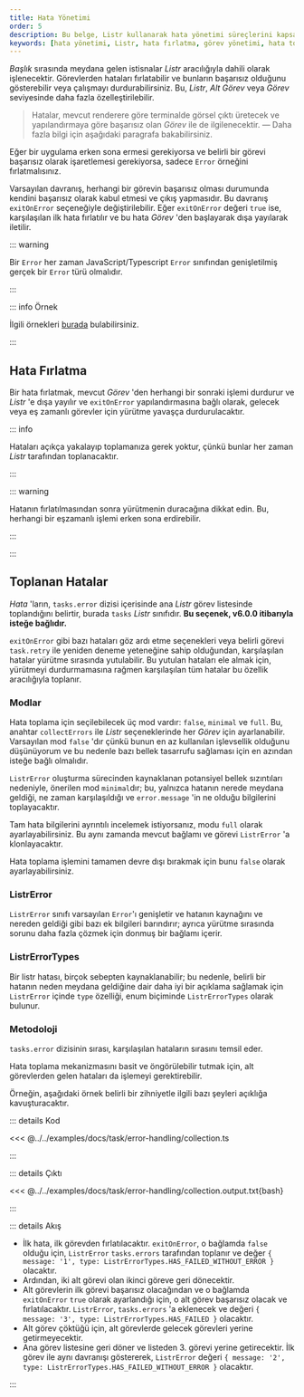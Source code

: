 ```yaml
---
title: Hata Yönetimi
order: 5
description: Bu belge, Listr kullanarak hata yönetimi süreçlerini kapsamaktadır. Hata fırlatma, davranış değiştirme ve hata toplama gibi önem arz eden konulara değinilmektedir. 
keywords: [hata yönetimi, Listr, hata fırlatma, görev yönetimi, hata toplama]
---
```




_Başlık_ sırasında meydana gelen istisnalar _Listr_ aracılığıyla dahili olarak işlenecektir. Görevlerden hataları fırlatabilir ve bunların başarısız olduğunu gösterebilir veya çalışmayı durdurabilirsiniz. Bu, _Listr_, _Alt Görev_ veya _Görev_ seviyesinde daha fazla özelleştirilebilir.

> Hatalar, mevcut renderere göre terminalde görsel çıktı üretecek ve yapılandırmaya göre başarısız olan _Görev_ ile de ilgilenecektir. 
> — Daha fazla bilgi için aşağıdaki paragrafa bakabilirsiniz.

Eğer bir uygulama erken sona ermesi gerekiyorsa ve belirli bir görevi başarısız olarak işaretlemesi gerekiyorsa, sadece `Error` örneğini fırlatmalısınız.

Varsayılan davranış, herhangi bir görevin başarısız olması durumunda kendini başarısız olarak kabul etmesi ve çıkış yapmasıdır. Bu davranış `exitOnError` seçeneğiyle değiştirilebilir. Eğer `exitOnError` değeri `true` ise, karşılaşılan ilk hata fırlatılır ve bu hata _Görev_ 'den başlayarak dışa yayılarak iletilir.



::: warning

Bir `Error` her zaman JavaScript/Typescript `Error` sınıfından genişletilmiş gerçek bir `Error` türü olmalıdır.

:::

::: info Örnek

İlgili örnekleri [burada](https://github.com/listr2/listr2/tree/master/examples/error-handling.example.ts) bulabilirsiniz.

:::

## Hata Fırlatma

Bir hata fırlatmak, mevcut _Görev_ 'den herhangi bir sonraki işlemi durdurur ve _Listr_ 'e dışa yayılır ve `exitOnError` yapılandırmasına bağlı olarak, gelecek veya eş zamanlı görevler için yürütme yavaşça durdurulacaktır.

::: info

Hataları açıkça yakalayıp toplamanıza gerek yoktur, çünkü bunlar her zaman _Listr_ tarafından toplanacaktır.

:::

::: warning

Hatanın fırlatılmasından sonra yürütmenin duracağına dikkat edin. Bu, herhangi bir eşzamanlı işlemi erken sona erdirebilir.

:::



:::

## Toplanan Hatalar

_Hata_ 'ların, `tasks.error` dizisi içerisinde ana _Listr_ görev listesinde toplandığını belirtir, burada `tasks` _Listr_ sınıfıdır. **Bu seçenek, v6.0.0 itibarıyla isteğe bağlıdır.**

`exitOnError` gibi bazı hataları göz ardı etme seçenekleri veya belirli görevi `task.retry` ile yeniden deneme yeteneğine sahip olduğundan, karşılaşılan hatalar yürütme sırasında yutulabilir. Bu yutulan hataları ele almak için, yürütmeyi durdurmamasına rağmen karşılaşılan tüm hatalar bu özellik aracılığıyla toplanır.

### Modlar



Hata toplama için seçilebilecek üç mod vardır: `false`, `minimal` ve `full`. Bu, anahtar `collectErrors` ile _Listr_ seçeneklerinde her _Görev_ için ayarlanabilir. Varsayılan mod `false` 'dır çünkü bunun en az kullanılan işlevsellik olduğunu düşünüyorum ve bu nedenle bazı bellek tasarrufu sağlaması için en azından isteğe bağlı olmalıdır.

`ListrError` oluşturma sürecinden kaynaklanan potansiyel bellek sızıntıları nedeniyle, önerilen mod `minimal`dır; bu, yalnızca hatanın nerede meydana geldiği, ne zaman karşılaşıldığı ve `error.message` 'in ne olduğu bilgilerini toplayacaktır.

Tam hata bilgilerini ayrıntılı incelemek istiyorsanız, modu `full` olarak ayarlayabilirsiniz. Bu aynı zamanda mevcut bağlamı ve görevi `ListrError` 'a klonlayacaktır.

Hata toplama işlemini tamamen devre dışı bırakmak için bunu `false` olarak ayarlayabilirsiniz.

### ListrError

`ListrError` sınıfı varsayılan `Error`'ı genişletir ve hatanın kaynağını ve nereden geldiği gibi bazı ek bilgileri barındırır; ayrıca yürütme sırasında sorunu daha fazla çözmek için donmuş bir bağlamı içerir.

### ListrErrorTypes

Bir listr hatası, birçok sebepten kaynaklanabilir; bu nedenle, belirli bir hatanın neden meydana geldiğine dair daha iyi bir açıklama sağlamak için `ListrError` içinde `type` özelliği, enum biçiminde `ListrErrorTypes` olarak bulunur.

### Metodoloji

`tasks.error` dizisinin sırası, karşılaşılan hataların sırasını temsil eder.

Hata toplama mekanizmasını basit ve öngörülebilir tutmak için, alt görevlerden gelen hataları da işlemeyi gerektirebilir.

Örneğin, aşağıdaki örnek belirli bir zihniyetle ilgili bazı şeyleri açıklığa kavuşturacaktır.

::: details Kod

<<< @../../examples/docs/task/error-handling/collection.ts

:::

::: details Çıktı

<<< @../../examples/docs/task/error-handling/collection.output.txt{bash}

:::

::: details Akış

- İlk hata, ilk görevden fırlatılacaktır. `exitOnError`, o bağlamda `false` olduğu için, `ListrError` `tasks.errors` tarafından toplanır ve değer `{ message: '1', type: ListrErrorTypes.HAS_FAILED_WITHOUT_ERROR }` olacaktır.
- Ardından, iki alt görevi olan ikinci göreve geri dönecektir.
- Alt görevlerin ilk görevi başarısız olacağından ve o bağlamda `exitOnError` `true` olarak ayarlandığı için, o alt görev başarısız olacak ve fırlatılacaktır. `ListrError`, `tasks.errors` 'a eklenecek ve değeri `{ message: '3', type: ListrErrorTypes.HAS_FAILED }` olacaktır.
- Alt görev çöktüğü için, alt görevlerde gelecek görevleri yerine getirmeyecektir.
- Ana görev listesine geri döner ve listeden 3. görevi yerine getirecektir. İlk görev ile aynı davranışı göstererek, `ListrError` değeri `{ message: '2', type: ListrErrorTypes.HAS_FAILED_WITHOUT_ERROR }` olacaktır.

:::